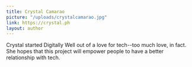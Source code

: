 ```yaml
---
title: Crystal Camarao
picture: "/uploads/crystalcamarao.jpg"
link: https://crystal.ph
layout: author
---
```


Crystal started Digitally Well out of a love for tech--too much love, in fact. She hopes that this project will empower people to have a better relationship with tech.